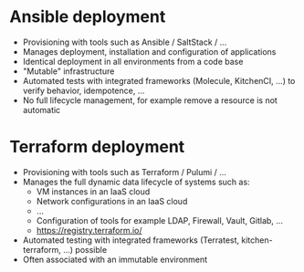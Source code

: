 # Ansible deployment

- Provisioning with tools such as Ansible / SaltStack / …
- Manages deployment, installation and configuration of applications
- Identical deployment in all environments from a code base
- "Mutable" infrastructure
- Automated tests with integrated frameworks (Molecule, KitchenCI, ...) to verify behavior, idempotence, ...
- No full lifecycle management, for example remove a resource is not automatic

# Terraform deployment

- Provisioning with tools such as Terraform / Pulumi / …
- Manages the full dynamic data lifecycle of systems such as:
  - VM instances in an IaaS cloud
  - Network configurations in an IaaS cloud
  - ...
  - Configuration of tools for example LDAP, Firewall, Vault, Gitlab, ...
  - https://registry.terraform.io/
- Automated testing with integrated frameworks (Terratest, kitchen-terraform, ...) possible
- Often associated with an immutable environment